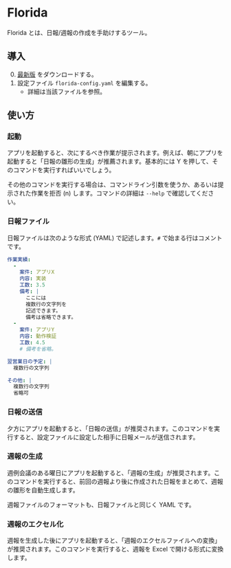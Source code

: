 # Florida
Florida とは、日報/週報の作成を手助けするツール。

## 導入
0. [最新版](https://github.com/vain0/VainZero.Florida.Cli/releases/latest) をダウンロードする。
1. 設定ファイル ``florida-config.yaml`` を編集する。
    - 詳細は当該ファイルを参照。

## 使い方
### 起動
アプリを起動すると、次にするべき作業が提示されます。例えば、朝にアプリを起動すると「日報の雛形の生成」が推薦されます。基本的には Y を押して、そのコマンドを実行すればいいでしょう。

その他のコマンドを実行する場合は、コマンドライン引数を使うか、あるいは提示された作業を拒否 (n) します。コマンドの詳細は ``--help`` で確認してください。

### 日報ファイル
日報ファイルは次のような形式 (YAML) で記述します。`#` で始まる行はコメントです。

```yaml
作業実績:
  -
    案件: アプリX
    内容: 実装
    工数: 3.5
    備考: |
      ここには
      複数行の文字列を
      記述できます。
      備考は省略できます。
  -
    案件: アプリY
    内容: 動作検証
    工数: 4.5
    # 備考を省略。

翌営業日の予定: |
  複数行の文字列

その他: |
  複数行の文字列
  省略可
```

### 日報の送信
夕方にアプリを起動すると、「日報の送信」が推奨されます。このコマンドを実行すると、設定ファイルに設定した相手に日報メールが送信されます。

### 週報の生成
週例会議のある曜日にアプリを起動すると、「週報の生成」が推奨されます。このコマンドを実行すると、前回の週報より後に作成された日報をまとめて、週報の雛形を自動生成します。

週報ファイルのフォーマットも、日報ファイルと同じく YAML です。

### 週報のエクセル化
週報を生成した後にアプリを起動すると、「週報のエクセルファイルへの変換」が推奨されます。このコマンドを実行すると、週報を Excel で開ける形式に変換します。
